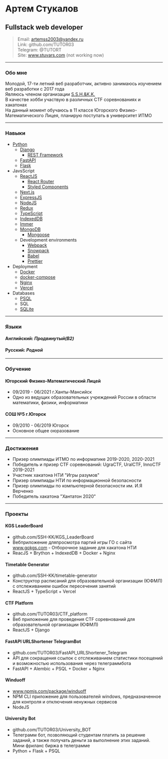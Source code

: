 # Артем Стукалов
## Fullstack web developer

> Email: artemss2003@yandex.ru  
> Link: github.com/TUTOR03  
> Telegram: @TUTORT  
> Site: www.stuvars.com (not working now)

---

### Обо мне

Молодой, 17-ти летний веб разработчик, активно занимаюсь изучением веб разработки с 2017 года  
Являюсь членом организации [S.S.H.&K.K.](https://github.com/SSH-KK)  
В качестве хобби участвую в различных CTF соревнованиях и хакатонах  
На данный момент обучаюсь в 11 классе Югорского Физико-Математического Лицея, планирую поступать в университет ИТМО

---

### Навыки

* [Python](https://www.python.org)
    * [Django](https://www.djangoproject.com)
        * [REST Framework](https://www.django-rest-framework.org)
    * [FastAPI](https://fastapi.tiangolo.com)
    * [Flask](https://flask.palletsprojects.com)
* JavsScript
    * [ReactJS](https://reactjs.org)
        * [React Router](https://reactrouter.com)
        * [Styled Components](https://styled-components.com)
    * [Next.js](https://nextjs.org)
    * [ExpressJS](https://expressjs.com)
    * [NodeJS](https://nodejs.org)
    * [Redux](https://redux.js.org)
    * [TypeScript](https://www.typescriptlang.org)
    * [IndexedDB](https://github.com/jakearchibald/idb)
    * [Immer](https://immerjs.github.io/immer)
    * [MongoDB](https://www.mongodb.com)
        * [Mongoose](https://mongoosejs.com)
    * Development environments
        * [Webpack](https://webpack.js.org)
        * [Snowpack](https://www.snowpack.dev)
        * [Babel](https://babeljs.io)
        * [Prettier](https://prettier.io)
* Deployment
    * [Docker](https://www.docker.com)
    * [docker-compose](https://docs.docker.com/compose)
    * [Nginx](https://nginx.org)
    * [Vercel](https://vercel.com)
* Databases
    * [PSQL](https://postgrespro.ru)
    * SQL
    * [SQLite](https://www.sqlite.org)


---

### Языки

#### Английский: *Продвинутый(B2)*
#### Русский: *Родной*

---

### Обучение

#### Югорский Физико-Математический Лицей
* 09/2019 - 06/2021 г.Ханты-Мансийск
* Одно из ведущих образовательных учреждений России в области математики, физики, информатики

#### СОШ №5 г.Югорск
* 09/2010 - 06/2019 Югорск
* Основное общее оюразование

---

### Достижения

* Призер олимпиады ИТМО по информатике 2019-2020, 2020-2021
* Победитель и призер CTF соревнований: UgraCTF, UralCTF, InnoCTF 2019-2021
* Участник хакатона НТИ "Игры разумов"
* Призер олимпиады НТИ по информационной безопасности
* Призер олимпиады по компьютерной безопасности им. И.Я Верченко
* Победитель хакатона "Хантатон 2020"

---

### Проекты

#### KGS LeaderBoard
* github.com/SSH-KK/KGS_LeaderBoard
* Вебприложение дляпросмотра партий игры ГО с сайта www.gokgs.com - Отборочное задание для хакатона НТИ
* ReacJS + Brython + IndexedDB + Docker + Nginx

#### Timetable Generator
* github.com/SSH-KK/timetable-generator
* Конструктор расписаний для образовательной организации (ЮФМЛ) c отслеживанием ошибок пересечения занятий
* ReactJS + TypeScript + Vercel

#### CTF Platform
* github.com/TUTOR03/CTF_platform
* Веб приложение для проведения CTF соревнований для образовательной организации (ЮФМЛ)
* ReactJS + Django

#### FastAPI URLShortener TelegramBot
* github.com/TUTOR03/FastAPI_URLShortener_Telegram
* API для сокращения ссылок с отслеживанием статистики посещений и возможностью использования через телеграммбота
* FastAPI + Alembic + PSQL + Docker + Nginx

#### Winduoff
* www.npmjs.com/package/winduoff
* NPM CLI приложение для пользователей windows, предназначенное для контроля и отключения ненужных сервисов
* NodeJS

#### University Bot
* github.com/TUTOR03/University_BOT
* Телеграмм бот, позволяющий студентам платить за решение заданий, а также получать деньги за выполнение этих заданий. Мини фриланс биржа в телеграмме
* Python + Flask + PSQL
